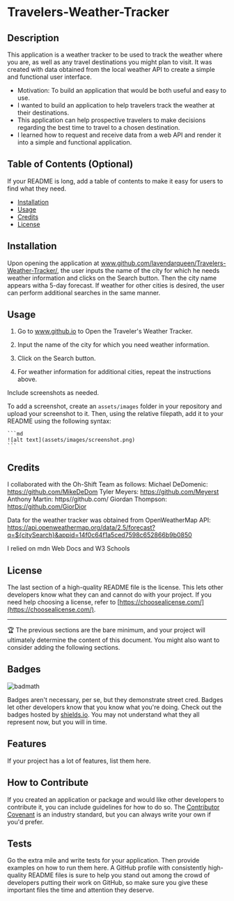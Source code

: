 # Travelers-Weather-Tracker

## Description

This application is a weather tracker to be used to track the weather where you are, as well as any travel destinations you might plan to visit. It was created with data obtained from the local weather API to create a simple and functional user interface.

- Motivation: To build an application that would be both useful and easy to use.
- I wanted to build an application to help travelers track the weather at their destinations.
- This application can help prospective travelers to make decisions regarding the best time to travel to a chosen destination.
- I learned how to request and receive data from a web API and render it into a simple and functional application.

## Table of Contents (Optional)

If your README is long, add a table of contents to make it easy for users to find what they need.

- [Installation](#installation)
- [Usage](#usage)
- [Credits](#credits)
- [License](#license)

## Installation

Upon opening the application at www.github.com/lavendarqueen/Travelers-Weather-Tracker/, the user inputs the name of the city for which he needs weather information and clicks on the Search button. Then the city name appears witha 5-day forecast. If weather for other cities is desired, the user can perform additional searches in the same manner.

## Usage

1. Go to www.github.io to Open the Traveler's Weather Tracker.

2. Input the name of the city for which you need weather information.

3. Click on the Search button.

4. For weather information for additional cities, repeat the instructions above.

Include screenshots as needed.

To add a screenshot, create an `assets/images` folder in your repository and upload your screenshot to it. Then, using the relative filepath, add it to your README using the following syntax:

    ```md
    ![alt text](assets/images/screenshot.png)
    ```

## Credits

I collaborated with the Oh-Shift Team as follows:
Michael DeDomenic: https://github.com/MikeDeDom
Tyler Meyers: https://github.com/Meyerst
Anthony Martin: https//github.com/
Giordan Thompson: https://github.com/GiorDior

Data for the weather tracker was obtained from OpenWeatherMap API:
https://api.openweathermap.org/data/2.5/forecast?q=${citySearch}&appid=14f0c64f1a5ced7598c652866b9b0850

I relied on mdn Web Docs and W3 Schools

## License

The last section of a high-quality README file is the license. This lets other developers know what they can and cannot do with your project. If you need help choosing a license, refer to [https://choosealicense.com/](https://choosealicense.com/).

---

🏆 The previous sections are the bare minimum, and your project will ultimately determine the content of this document. You might also want to consider adding the following sections.

## Badges

![badmath](https://img.shields.io/github/languages/top/lernantino/badmath)

Badges aren't necessary, per se, but they demonstrate street cred. Badges let other developers know that you know what you're doing. Check out the badges hosted by [shields.io](https://shields.io/). You may not understand what they all represent now, but you will in time.

## Features

If your project has a lot of features, list them here.

## How to Contribute

If you created an application or package and would like other developers to contribute it, you can include guidelines for how to do so. The [Contributor Covenant](https://www.contributor-covenant.org/) is an industry standard, but you can always write your own if you'd prefer.

## Tests

Go the extra mile and write tests for your application. Then provide examples on how to run them here.
A GitHub profile with consistently high-quality README files is sure to help you stand out among the crowd of developers putting their work on GitHub, so make sure you give these important files the time and attention they deserve.
